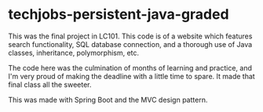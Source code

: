 # techjobs-persistent-java-graded

This was the final project in LC101. This code is of a website which features search functionality, SQL database connection, and a thorough use of Java classes, inheritance, polymorphism, etc.

The code here was the culmination of months of learning and practice, and I'm very proud of making the deadline with a little time to spare. It made that final class all the sweeter.

This was made with Spring Boot and the MVC design pattern. 
